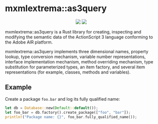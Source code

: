 # mxmlextrema::as3query

<p align="center">
  <a href="https://lib.rs/crates/mxmlextrema-as3query"><img src="https://img.shields.io/badge/lib.rs-green"></a>
  <a href="https://docs.rs/mxmlextrema-as3query"><img src="https://img.shields.io/badge/Rust%20API%20Documentation-gray"></a>
</p>

mxmlextrema::as3query is a Rust library for creating, inspecting and modifying the semantic data of the ActionScript 3 language conforming to the Adobe AIR platform.

mxmlextrema::as3query implements three dimensional names, property lookup, type conversion mechanism, variable number representations, interface implementation mechanism, method overriding mechanism, type substitution for parameterized types, an item factory, and several item representations (for example, classes, methods and variables).

## Example

Create a package `foo.bar` and log its fully qualified name:

```rust
let db = Database::new(Default::default());
let foo_bar = db.factory().create_package(["foo", "bar"]);
println!("Package name: {}", foo_bar.fully_qualified_name());
```